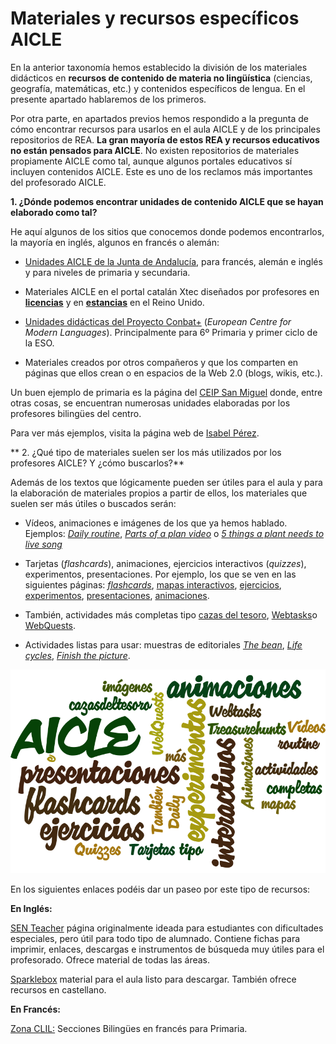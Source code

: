 # Materiales y recursos específicos AICLE

En la anterior taxonomía hemos establecido la división de los materiales didácticos en **recursos de contenido de materia no lingüística** \(ciencias, geografía, matemáticas, etc.\) y contenidos específicos de lengua. En el presente apartado hablaremos de los primeros.

Por otra parte, en apartados previos hemos respondido a la pregunta de cómo encontrar recursos para usarlos en el aula AICLE y de los principales repositorios de REA. **La gran mayoría de estos REA y recursos educativos no están pensados para AICLE**. No existen repositorios de materiales propiamente AICLE como tal, aunque algunos portales educativos sí incluyen contenidos AICLE. Este es uno de los reclamos más importantes del profesorado AICLE.

**1. ¿Dónde podemos encontrar unidades de contenido AICLE que se hayan elaborado como tal?**

He aquí algunos de los sitios que conocemos donde podemos encontrarlos, la mayoría en inglés, algunos en francés o alemán:

* [Unidades AICLE de la Junta de Andalucía](http://www.juntadeandalucia.es/educacion/webportal/web/aicle/secuencias-aicle-elaboradas-por-el-profesorado-en-los-cep), para francés, alemán e inglés y para niveles de primaria y secundaria.

* Materiales AICLE en el portal catalán Xtec diseñados por profesores en [**licencias**](http://srvcnpbs.xtec.cat/cirel/cirel/index.php?option=com_content&view=category&id=77:llicencies-c&layout=default) y en [**estancias**](http://srvcnpbs.xtec.cat/cirel/cirel/index.php?option=com_content&view=category&id=78:llicencies-d&layout=default) en el Reino Unido.

* [Unidades didácticas del Proyecto Conbat+](http://conbat.ecml.at/DidacticUnits/tabid/2670/language/en-GB/Default.aspx) \(_European Centre for Modern Languages_\). Principalmente para 6º Primaria y primer ciclo de la ESO.
* Materiales creados por otros compañeros y que los comparten en páginas que ellos crean o en espacios de la Web 2.0 \(blogs, wikis, etc.\).

Un buen ejemplo de primaria es la página del [CEIP San Miguel](http://schoolsanmiguel.blogspot.com.es/p/2-ciclo.html) donde, entre otras cosas, se encuentran numerosas unidades elaboradas por los profesores bilingües del centro.

Para ver más ejemplos, visita la página web de [Isabel Pérez](http://www.isabelperez.com/clil/clicl_m_6.htm).

** 2. ¿Qué tipo de materiales suelen ser los más utilizados por los profesores AICLE? Y ¿cómo buscarlos?**

Además de los textos que lógicamente pueden ser útiles para el aula y para la elaboración de materiales propios a partir de ellos, los materiales que suelen ser más útiles o buscados serán:

* Vídeos, animaciones e imágenes de los que ya hemos hablado. Ejemplos: [_Daily routine_](https://youtu.be/eUXkj6j6Ezw), [_Parts of a plan video_](https://youtu.be/X6TLFZUC9gI) o [_5 things a plant needs to live song_](https://youtu.be/dUBIQ1fTRzI)

* Tarjetas \(_flashcards_\), animaciones, ejercicios interactivos \(_quizzes_\), experimentos, presentaciones. Por ejemplo, los que se ven en las siguientes páginas: [_flashcards_](http://www.mes-english.com/flashcards.php), [mapas interactivos](http://serbal.pntic.mec.es/ealg0027/flashmaps.htm), [ejercicios](http://eu.ixl.com/math/), [experimentos](http://www.thenakedscientists.com/HTML/experiments/), [presentaciones](http://www.pppst.com/), [animaciones](https://www.stem.org.uk/elibrary/collection/3344).

* También, actividades más completas tipo [cazas del tesoro](http://www.isabelperez.com/taller1/aprendizaje_tareas_2.htm "cazas del tesoro"), [Webtasks](http://www.isabelperez.com/taller1/aprendizaje_tareas_4.htm "webtasks")o [WebQuests](https://aprimaryschoolteacher.wordpress.com/2012/08/18/webquests/).
* Actividades listas para usar: muestras de editoriales [_The bean_](http://www.deltapublishing.co.uk/content/pdf/the-clil-resource-pack/CLIL_U4_Lesson_1a.pdf), [_Life cycles_](http://www.deltapublishing.co.uk/content/pdf/the-clil-resource-pack/CLIL_U4_Lesson_3b.pdf), [_Finish the picture_](http://www.teachingideas.co.uk/subjects/finish-the-picture).

![REA AICLE bloque 2 Actividades](img/wordle_bloque_2_pag_13.png "Tipos de actividades AICLE")



En los siguientes enlaces podéis dar un paseo por este tipo de recursos:

**En Inglés:**

[SEN Teacher](http://www.senteacher.org/Print/Literacy/) página originalmente ideada para estudiantes con dificultades especiales, pero útil para todo tipo de alumnado. Contiene fichas para imprimir, enlaces, descargas e instrumentos de búsqueda muy útiles para el profesorado. Ofrece material de todas las áreas.

[Sparklebox](http://www.sparklebox.co.uk/) material para el aula listo para descargar. También ofrece recursos en castellano.

**En Francés:**

[Zona CLIL:](https://clil.wordpress.com/2011/10/03/secciones-bilingues-de-frances-en-primaria/) Secciones Bilingües en francés para Primaria.







